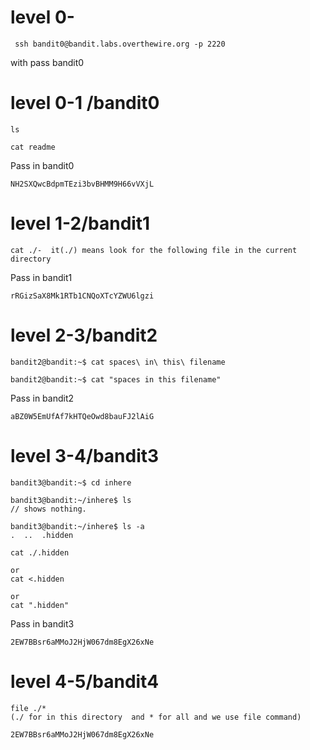 # level 0-
```
 ssh bandit0@bandit.labs.overthewire.org -p 2220

```
with pass bandit0


 # level 0-1 /bandit0
 ```
 ls

 cat readme
 ```
 Pass in bandit0
```
NH2SXQwcBdpmTEzi3bvBHMM9H66vVXjL
```

# level 1-2/bandit1
```
cat ./-  it(./) means look for the following file in the current directory
``` 
 Pass in bandit1
```
rRGizSaX8Mk1RTb1CNQoXTcYZWU6lgzi
```

# level 2-3/bandit2

```
bandit2@bandit:~$ cat spaces\ in\ this\ filename 

bandit2@bandit:~$ cat "spaces in this filename" 

```
 Pass in bandit2
```
aBZ0W5EmUfAf7kHTQeOwd8bauFJ2lAiG
```
# level 3-4/bandit3
```
bandit3@bandit:~$ cd inhere

bandit3@bandit:~/inhere$ ls
// shows nothing.

bandit3@bandit:~/inhere$ ls -a
.  ..  .hidden

cat ./.hidden

or
cat <.hidden

or
cat ".hidden"

```
Pass in bandit3
```
2EW7BBsr6aMMoJ2HjW067dm8EgX26xNe
```
# level 4-5/bandit4
```
file ./* 
(./ for in this directory  and * for all and we use file command)
```
```
2EW7BBsr6aMMoJ2HjW067dm8EgX26xNe
```

